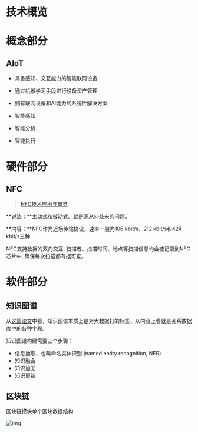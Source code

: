 # 技术概览

# 概念部分

## AIoT

- 具备感知、交互能力的智能联网设备
- 通过机器学习手段进行设备资产管理
- 拥有联网设备和AI能力的系统性解决方案



- 智能感知
- 智能分析
- 智能执行



# 硬件部分

## NFC

> [NFC技术应用与概览]((https://x.cnki.net/read/article/xmlonline?filename=XDDX200910003&tablename=CJFDTOTAL&dbcode=CJFD&topic=&fileSourceType=1&taskId=&from=&groupid=&appId=CRSP_BASIC_PSMC&act=&ts=1631194526&customReading=))

**说法：**主动式和被动式。就是源从何处来的问题。

**内容：**NFC作为近场传输协议，速率一般为106 kbit/s、212 kbit/s和424 kbit/s三种

NFC支持数据的双向交互, 扫描者、扫描时间、地点等扫描信息均会被记录到NFC芯片中, 确保每次扫描都有据可查。





# 软件部分

## 知识图谱

从[这篇论文](https://x.cnki.net/read/article/xmlonline?filename=JFYZ201603009&tablename=CJFDTOTAL&dbcode=CJFD&topic=&fileSourceType=1&taskId=&from=&groupid=&appId=CRSP_BASIC_PSMC&act=&ts=1630757281&customReading=)中看，知识图谱本质上是对大数据打的标签，从内容上看就是关系数据库中的各种字段。

知识图谱构建需要三个步骤：

- 信息抽取，也叫命名实体识别 (named entity recognition, NER) 
- 知识融合
- 知识加工
- 知识更新



## 区块链

区块链模块单个区块数据结构

![img](../../../../../Changes729_image/raw/main/ln/%E6%8A%80%E6%9C%AF%E6%A6%82%E8%A7%88/KJDB201723018_37900.jpg)

